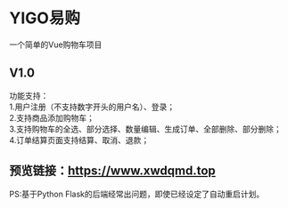 # YIGO易购
一个简单的Vue购物车项目<br>
## V1.0<br>
功能支持：<br>
1.用户注册（不支持数字开头的用户名）、登录；<br>
2.支持商品添加购物车；<br>
3.支持购物车的全选、部分选择、数量编辑、生成订单、全部删除、部分删除；<br>
4.订单结算页面支持结算、取消、退款；<br>

## 预览链接：https://www.xwdqmd.top
PS:基于Python Flask的后端经常出问题，即使已经设定了自动重启计划。
